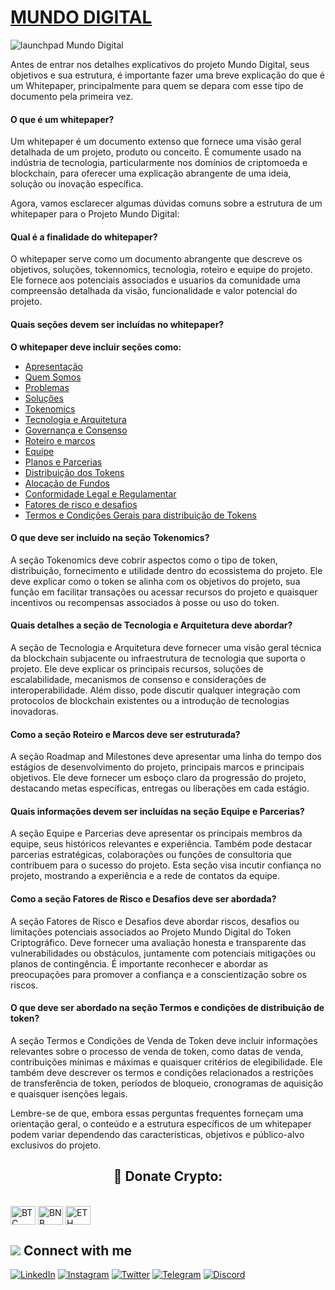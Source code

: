 # [MUNDO DIGITAL](https://www.asppibra.com.br/)

![launchpad Mundo Digital](https://github.com/ASPPIBRA-DAO/WHITE-PAPER/assets/80177249/042a21dd-030c-409f-994c-77496af9d5c2)

Antes de entrar nos detalhes explicativos do projeto Mundo Digital, seus objetivos e sua estrutura, é importante fazer uma breve explicação do que é um Whitepaper, principalmente para quem se depara com esse tipo de documento pela primeira vez.

#### O que é um whitepaper?

Um whitepaper é um documento extenso que fornece uma visão geral detalhada de um projeto, produto ou conceito. É comumente usado na indústria de tecnologia, particularmente nos domínios de criptomoeda e blockchain, para oferecer uma explicação abrangente de uma ideia, solução ou inovação específica.

Agora, vamos esclarecer algumas dúvidas comuns sobre a estrutura de um whitepaper para o Projeto Mundo Digital:

#### Qual é a finalidade do whitepaper? 

O whitepaper serve como um documento abrangente que descreve os objetivos, soluções, tokennomics, tecnologia, roteiro e equipe do projeto. Ele fornece aos potenciais associados e usuarios da comunidade uma compreensão detalhada da visão, funcionalidade e valor potencial do projeto.

#### Quais seções devem ser incluídas no whitepaper?


**O whitepaper deve incluir seções como:**

- [Apresentação](https://github.com/ASPPIBRA-DAO/ASPPIBRA-DAO/blob/main/APRESENTA%C3%87%C3%83O.md)
- [Quem Somos](https://github.com/ASPPIBRA-DAO/ASPPIBRA-DAO/blob/main/QUEM%20SOMOS.md#quem-somos)
- [Problemas](https://github.com/ASPPIBRA-DAO/ASPPIBRA-DAO/blob/main/PROBLEMAS.md#problemas)
- [Soluçôes](https://github.com/ASPPIBRA-DAO/ASPPIBRA-DAO/blob/main/SOLU%C3%87%C3%95ES.md#solu%C3%A7%C3%B5es)
- [Tokenomics](https://github.com/ASPPIBRA-DAO/ASPPIBRA-DAO/blob/main/TOKEN/TOKENOMICS.md#tokenomics)
- [Tecnologia e Arquitetura](https://github.com/ASPPIBRA-DAO/ASPPIBRA-DAO/blob/main/TECNOLOGIA%20E%20ARQUITETURA.md#tecnologia-e-arquitetura)
- [Governança e Consenso](https://github.com/ASPPIBRA-DAO/ASPPIBRA-DAO/blob/main/GOVERNAN%C3%87A%20E%20CONSENSO.md#governan%C3%A7a-e-consenso)
- [Roteiro e marcos](https://github.com/ASPPIBRA-DAO/ASPPIBRA-DAO/blob/main/ROADMAP.md#road-map)
- [Equipe](https://github.com/ASPPIBRA-DAO/ASPPIBRA-DAO/blob/main/DIRETORIA.md)
- [Planos e Parcerias](https://github.com/ASPPIBRA-DAO/ASPPIBRA-DAO/blob/main/PLANOS%20E%20PARCERIAS.md#planos-e-parcerias)
- [Distribuição dos Tokens](https://github.com/ASPPIBRA-DAO/ASPPIBRA-DAO/blob/main/TOKEN/TOKENOMICS.md#distribui%C3%A7%C3%A3o-dos-tokens)
- [Alocação de Fundos](https://github.com/ASPPIBRA-DAO/ASPPIBRA-DAO/blob/main/TOKEN/TOKENOMICS.md#aloca%C3%A7%C3%A3o-de-fundos)
- [Conformidade Legal e Regulamentar](https://github.com/ASPPIBRA-DAO/ASPPIBRA-DAO/blob/main/QUEM%20SOMOS.md#t%C3%ADtulo-vii--da-ordem-econ%C3%B4mica-e-financeira)
- [Fatores de risco e desafios](https://github.com/ASPPIBRA-DAO/ASPPIBRA-DAO/blob/main/TERMOS%20E%20CONDI%C3%87%C3%95ES%20GERAIS.md#fatores-de-riscos-e-desafios)
- [Termos e Condições Gerais para distribuição de Tokens](https://github.com/ASPPIBRA-DAO/ASPPIBRA-DAO/blob/main/TERMOS%20E%20CONDI%C3%87%C3%95ES%20GERAIS.md#termos-e-condi%C3%A7%C3%B5es-gerais-tcgs)

#### O que deve ser incluído na seção Tokenomics? 

A seção Tokenomics deve cobrir aspectos como o tipo de token, distribuição, fornecimento e utilidade dentro do ecossistema do projeto. Ele deve explicar como o token se alinha com os objetivos do projeto, sua função em facilitar transações ou acessar recursos do projeto e quaisquer incentivos ou recompensas associados à posse ou uso do token.

#### Quais detalhes a seção de Tecnologia e Arquitetura deve abordar? 

A seção de Tecnologia e Arquitetura deve fornecer uma visão geral técnica da blockchain subjacente ou infraestrutura de tecnologia que suporta o projeto. Ele deve explicar os principais recursos, soluções de escalabilidade, mecanismos de consenso e considerações de interoperabilidade. Além disso, pode discutir qualquer integração com protocolos de blockchain existentes ou a introdução de tecnologias inovadoras.

#### Como a seção Roteiro e Marcos deve ser estruturada? 

A seção Roadmap and Milestones deve apresentar uma linha do tempo dos estágios de desenvolvimento do projeto, principais marcos e principais objetivos. Ele deve fornecer um esboço claro da progressão do projeto, destacando metas específicas, entregas ou liberações em cada estágio.

#### Quais informações devem ser incluídas na seção Equipe e Parcerias? 

A seção Equipe e Parcerias deve apresentar os principais membros da equipe, seus históricos relevantes e experiência. Também pode destacar parcerias estratégicas, colaborações ou funções de consultoria que contribuem para o sucesso do projeto. Esta seção visa incutir confiança no projeto, mostrando a experiência e a rede de contatos da equipe.

#### Como a seção Fatores de Risco e Desafios deve ser abordada? 

A seção Fatores de Risco e Desafios deve abordar riscos, desafios ou limitações potenciais associados ao Projeto Mundo Digital do Token Criptográfico. Deve fornecer uma avaliação honesta e transparente das vulnerabilidades ou obstáculos, juntamente com potenciais mitigações ou planos de contingência. É importante reconhecer e abordar as preocupações para promover a confiança e a conscientização sobre os riscos.

#### O que deve ser abordado na seção Termos e condições de distribuição de token? 

A seção Termos e Condições de Venda de Token deve incluir informações relevantes sobre o processo de venda de token, como datas de venda, contribuições mínimas e máximas e quaisquer critérios de elegibilidade. Ele também deve descrever os termos e condições relacionados a restrições de transferência de token, períodos de bloqueio, cronogramas de aquisição e quaisquer isenções legais.

Lembre-se de que, embora essas perguntas frequentes forneçam uma orientação geral, o conteúdo e a estrutura específicos de um whitepaper podem variar dependendo das características, objetivos e público-alvo exclusivos do projeto.


## <h2 align="center">🎁 Donate Crypto:</h2>



<div style="display: inline_block"><br>
 <img align="center" alt="BTC" height="30" width="40" src="https://user-images.githubusercontent.com/80177249/180482937-475896ac-4853-470f-80da-dae18bcf7748.svg">
 <img align="center" alt="BNB" height="30" width="40" src="https://user-images.githubusercontent.com/80177249/180481724-2560053f-dcd3-4879-a63f-5801eb373e66.svg">
 <img align="center" alt="ETH" height="30" width="40" src="https://user-images.githubusercontent.com/80177249/180481896-cf45cdde-72f9-4986-8181-9ee64fae126d.svg">
 
 ## <img src="https://img.icons8.com/nolan/25/computer.png"/> Connect with me

[![LinkedIn](https://img.shields.io/badge/linkedin-%230077B5.svg?&style=for-the-badge&logo=linkedin&logoColor=white)](https://linkedin.com/company/asppibra-dao/) 
[![Instagram](https://img.shields.io/badge/Instagram-%23E4405F.svg?style=for-the-badge&logo=Instagram&logoColor=white)](https://instagram.com/asppibra/) 
[![Twitter](https://img.shields.io/badge/twitter-%231DA1F2.svg?&style=for-the-badge&logo=twitter&logoColor=white)](https://twitter.com/ASPPIBRA_ORG) 
[![Telegram](https://img.shields.io/badge/Telegram-2CA5E0?style=for-the-badge&logo=telegram&logoColor=white)](https://t.me/Mundo_Digital_BR)
[![Discord](https://img.shields.io/badge/Discord-7289DA?style=for-the-badge&logo=discord&logoColor=white)](https://discord)

 
</div>
